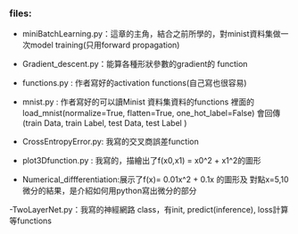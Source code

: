### files:

- miniBatchLearning.py：這章的主角，結合之前所學的，對minist資料集做一次model training(只用forward propagation)

- Gradient_descent.py：能算各種形狀參數的gradient的 function

- functions.py : 作者寫好的activation functions(自己寫也很容易)

- mnist.py : 作者寫好的可以讀Minist 資料集資料的functions
	裡面的load_mnist(normalize=True, flatten=True, one_hot_label=False)
	會回傳(train Data, train Label, test Data, test Label )

- CrossEntropyError.py: 我寫的交叉商誤差function

- plot3Dfunction.py : 我寫的，描繪出了f(x0,x1) = x0^2 + x1^2的圖形

- Numerical_diffferentiation:展示了f(x)= 0.01x^2 + 0.1x 的圖形及 對點x=5,10微分的結果，是介紹如何用python寫出微分的部分

-TwoLayerNet.py：我寫的神經網路 class，有init, predict(inference), loss計算等functions

